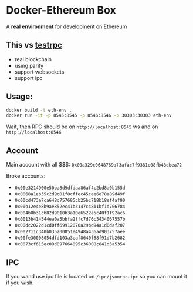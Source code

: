 # Docker-Ethereum Box
A **real environment** for development on Ethereum

## This vs [testrpc]
- real blockchain
- using parity
- support websockets
- support ipc

## Usage:

```bash
docker build -t eth-env .
docker run -it -p 8545:8545 -p 8546:8546 -p 30303:30303 eth-env
```

Wait, then RPC should be on `http://localhost:8545`
ws and on `http://localhost:8546`

## Account
Main account with all $$$: `0x00a329c0648769a73afac7f9381e08fb43dbea72`

Broke accounts:
- `0x00e3214900e50ba8d9dfdaa86af4c2bd8a0b155d`
- `0x0068a1eb35c2d9c01f8cffec45cee6e78a89d49f`
- `0x00cd473a7ca648c757685cb25bc718b18ef4af90`
- `0x00b12e4e8b9ae852ec41b3147c4811bf1d706784`
- `0x004b8b31cb82d9010b3a10e6522e5c40f1f92ac6`
- `0x0013b414544ea0a5bbfa2ffc7d76c5434067557b`
- `0x00dc2022d1cd0ff69912070a29bd94a1d0daf207`
- `0x002711c340b035200851e4948a436ad903757aee`
- `0x00fe30008054dfd103a3eaf8640f68f91d7b2682`
- `0x0073cf615ec09d897664895c36008c841d3a5354`


## IPC

If you wand use ipc file is located on `/ipc/jsonrpc.ipc` so you can mount it if you wish.

[testrpc]: https://github.com/ethereumjs/testrpc
